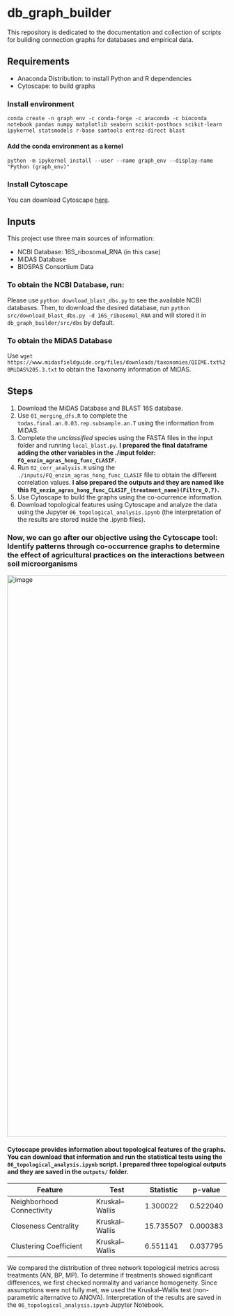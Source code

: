 # db_graph_builder
This repository is dedicated to the documentation and collection of scripts for building connection graphs for databases and empirical data.

## Requirements
- Anaconda Distribution: to install Python and R dependencies
- Cytoscape: to build graphs

### Install environment
`conda create -n graph_env -c conda-forge -c anaconda -c bioconda  notebook pandas numpy matplotlib seaborn scikit-posthocs scikit-learn ipykernel statsmodels r-base samtools entrez-direct blast`

#### Add the conda environment as a kernel
`python -m ipykernel install --user --name graph_env --display-name "Python (graph_env)"`

### Install Cytoscape
You can download Cytoscape [here](https://cytoscape.org/download.html).

## Inputs
This project use three main sources of information:
- NCBI Database: 16S_ribosomal_RNA (in this case)
- MiDAS Database
- BIOSPAS Consortium Data

### To obtain the NCBI Database, run:
Please use `python download_blast_dbs.py` to see the available NCBI databases. Then, to download the desired database, run `python src/download_blast_dbs.py -d 16S_ribosomal_RNA` and will stored it in `db_graph_builder/src/dbs` by default.

### To obtain the MiDAS Database
Use `wget https://www.midasfieldguide.org/files/downloads/taxonomies/QIIME.txt%20MiDAS%205.3.txt` to obtain the Taxonomy information of MiDAS.

## Steps
1. Download the MiDAS Database and BLAST 16S database.
2. Use `01_merging_dfs.R` to complete the `todas.final.an.0.03.rep.subsample.an.T` using the information from MiDAS.
3. Complete the _unclassified_ species using the FASTA files in the input folder and running `local_blast.py`. **I prepared the final dataframe adding the other variables in the ./input folder: `FQ_enzim_agras_hong_func_CLASIF`.**
4. Run `02_corr_analysis.R` using the `./inputs/FQ_enzim_agras_hong_func_CLASIF` file to obtain the different correlation values. **I also prepared the outputs and they are named like this `FQ_enzim_agras_hong_func_CLASIF_{treatment_name}(Filtro_0,7)`.**
5. Use Cytoscape to build the graphs using the co-ocurrence information.
6. Download topological features using Cytoscape and analyze the data using the Jupyter `06_topological_analysis.ipynb` (the interpretation of the results are stored inside the .ipynb files). 

### Now, we can go after our objective using the Cytoscape tool: Identify patterns through co-occurrence graphs to determine the effect of agricultural practices on the interactions between soil microorganisms 
<img width="1270" height="1287" alt="image" src="https://github.com/user-attachments/assets/80530fba-5bd4-4fc5-be3d-803c96426c1d" />

#### Cytoscape provides information about topological features of the graphs. You can download that information and run the statistical tests using the `06_topological_analysis.ipynb` script. **I prepared three topological outputs and they are saved in the `outputs/` folder.**

| Feature                   | Test            | Statistic | p-value  |
|----------------------------|----------------|-----------|----------|
| Neighborhood Connectivity  | Kruskal–Wallis | 1.300022  | 0.522040 |
| Closeness Centrality       | Kruskal–Wallis | 15.735507 | 0.000383 |
| Clustering Coefficient     | Kruskal–Wallis | 6.551141  | 0.037795 |

We compared the distribution of three network topological metrics across treatments (AN, BP, MP). To determine if treatments showed significant differences, we first checked normality and variance homogeneity. Since assumptions were not fully met, we used the Kruskal–Wallis test (non-parametric alternative to ANOVA). Interpretation of the results are saved in the `06_topological_analysis.ipynb` Jupyter Notebook. 
